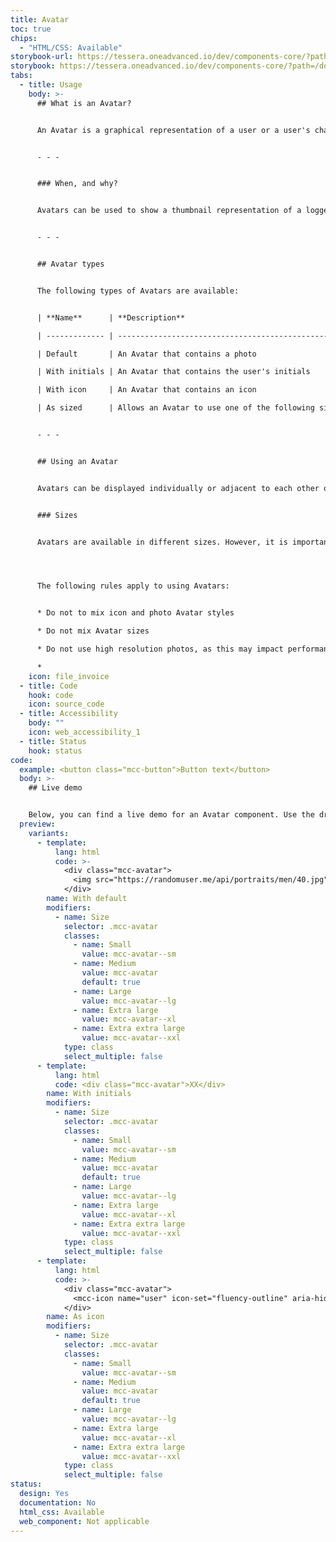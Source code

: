 ```yaml
---
title: Avatar
toc: true
chips:
  - "HTML/CSS: Available"
storybook-url: https://tessera.oneadvanced.io/dev/components-core/?path=/docs/html-button--as-default
storybook: https://tessera.oneadvanced.io/dev/components-core/?path=/docs/html-avatar--as-default
tabs:
  - title: Usage
    body: >-
      ## What is an Avatar?


      An Avatar is a graphical representation of a user or a user's character. They typically use a photo, but can also use an icon or initials to visually indicate a person.


      - - -


      ### When, and why?


      Avatars can be used to show a thumbnail representation of a logged in user in your applications or, for example, a photo of a user in a Profile page.


      - - -


      ## Avatar types


      The following types of Avatars are available:


      | **Name**      | **Description**                                                                                     | **Example** |

      | ------------- | --------------------------------------------------------------------------------------------------- | ----------- |

      | Default       | An Avatar that contains a photo                                                                     |             |

      | With initials | An Avatar that contains the user's initials                                                         |             |

      | With icon     | An Avatar that contains an icon                                                                     |             |

      | As sized      | Allows an Avatar to use one of the following sizes; 32px, 40px (default size), 48px, 64px, and 96px |             |


      - - -


      ## Using an Avatar


      Avatars can be displayed individually or adjacent to each other on a single row. Although avatars are typically used with photos, they can be used with icons or, where a photo and icon is not available, they can also be used to display a user's initials. When none of these are supplied, a fall-back icon is automatically used. It is also possible to set a limit on the number of avatars that are visible and have any others displayed via a dropdown menu.


      ### Sizes


      Avatars are available in different sizes. However, it is important not to mix sizes. 




      The following rules apply to using Avatars:


      * Do not to mix icon and photo Avatar styles

      * Do not mix Avatar sizes

      * Do not use high resolution photos, as this may impact performance

      *
    icon: file_invoice
  - title: Code
    hook: code
    icon: source_code
  - title: Accessibility
    body: ""
    icon: web_accessibility_1
  - title: Status
    hook: status
code:
  example: <button class="mcc-button">Button text</button>
  body: >-
    ## Live demo


    Below, you can find a live demo for an Avatar component. Use the drop-down menus and radio buttons to view the different Avatar Types and Variants.
  preview:
    variants:
      - template:
          lang: html
          code: >-
            <div class="mcc-avatar">
              <img src="https://randomuser.me/api/portraits/men/40.jpg" alt="John Doe">
            </div>
        name: With default
        modifiers:
          - name: Size
            selector: .mcc-avatar
            classes:
              - name: Small
                value: mcc-avatar--sm
              - name: Medium
                value: mcc-avatar
                default: true
              - name: Large
                value: mcc-avatar--lg
              - name: Extra large
                value: mcc-avatar--xl
              - name: Extra extra large
                value: mcc-avatar--xxl
            type: class
            select_multiple: false
      - template:
          lang: html
          code: <div class="mcc-avatar">XX</div>
        name: With initials
        modifiers:
          - name: Size
            selector: .mcc-avatar
            classes:
              - name: Small
                value: mcc-avatar--sm
              - name: Medium
                value: mcc-avatar
                default: true
              - name: Large
                value: mcc-avatar--lg
              - name: Extra large
                value: mcc-avatar--xl
              - name: Extra extra large
                value: mcc-avatar--xxl
            type: class
            select_multiple: false
      - template:
          lang: html
          code: >-
            <div class="mcc-avatar">
              <mcc-icon name="user" icon-set="fluency-outline" aria-hidden="true"></mcc-icon>
            </div>
        name: As icon
        modifiers:
          - name: Size
            selector: .mcc-avatar
            classes:
              - name: Small
                value: mcc-avatar--sm
              - name: Medium
                value: mcc-avatar
                default: true
              - name: Large
                value: mcc-avatar--lg
              - name: Extra large
                value: mcc-avatar--xl
              - name: Extra extra large
                value: mcc-avatar--xxl
            type: class
            select_multiple: false
status:
  design: Yes
  documentation: No
  html_css: Available
  web_component: Not applicable
---
```

